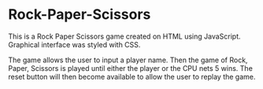 # Rock-Paper-Scissors
This is a Rock Paper Scissors game created on HTML using JavaScript. Graphical interface was styled with CSS.

The game allows the user to input a player name. Then the game of Rock, Paper, Scissors is played until either the player or the CPU nets 5 wins. The reset button will then become available to allow the user to replay the game.